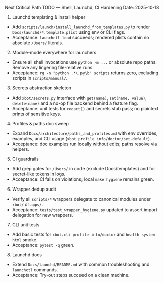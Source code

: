 Next Critical Path TODO — Shell, Launchd, CI Hardening
Date: 2025-10-18

1) Launchd templating & install helper
- Add `scripts/launch/install_launchd_from_templates.py` to render `Docs/launchd/*.template.plist` using env or CLI flags.
- Acceptance: `launchctl load` succeeds; rendered plists contain no absolute `/Users/` literals.

2) Module-mode everywhere for launchers
- Ensure all shell invocations use `python -m ...` or absolute repo paths. Remove any lingering file-relative runs.
- Acceptance: `rg -n "python .*\.py\b" scripts` returns zero, excluding scripts in `scripts/manual/`.

3) Secrets abstraction skeleton
- Add `xbot/secrets.py` interface with `get(name)`, `set(name, value)`, `delete(name)` and a no-op file backend behind a feature flag.
- Acceptance: unit tests for `redact()` and secrets stub pass; no plaintext prints of sensitive keys.

4) Profiles & paths doc sweep
- Expand `Docs/architecture/paths_and_profiles.md` with env overrides, examples, and CLI usage (`xbot profile info/doctor/set-default`).
- Acceptance: doc examples run locally without edits; paths resolve via helpers.

5) CI guardrails
- Add grep gates for `/Users/` in code (exclude Docs/templates) and for secret-like tokens in logs.
- Acceptance: CI fails on violations; local `make hygiene` remains green.

6) Wrapper dedup audit
- Verify all `scripts/*` wrappers delegate to canonical modules under `xbot/` or `apps/`.
- Acceptance: `tests/test_wrapper_hygiene.py` updated to assert import delegation for new wrappers.

7) CLI unit tests
- Add basic tests for `xbot.cli profile info/doctor` and `health system-html` smoke.
- Acceptance: `pytest -q` green.

8) Launchd docs
- Extend `Docs/launchd/README.md` with common troubleshooting and `launchctl` commands.
- Acceptance: Try-out steps succeed on a clean machine.

